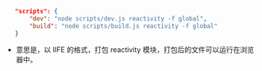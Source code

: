  
 ```json
    "scripts": {
        "dev": "node scripts/dev.js reactivity -f global",
        "build": "node scripts/build.js reactivity -f global"
    }
 ```
 - 意思是，以 IIFE 的格式，打包 reactivity 模块，打包后的文件可以运行在浏览器中。